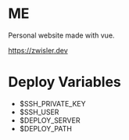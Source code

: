 # ME

Personal website made with vue.

https://zwisler.dev

# Deploy Variables

- $SSH_PRIVATE_KEY
- $SSH_USER
- $DEPLOY_SERVER
- $DEPLOY_PATH